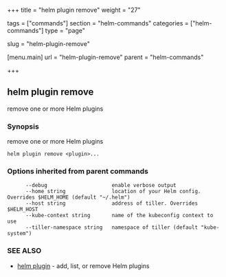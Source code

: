 +++
title = "helm plugin remove"
weight = "27"

tags = ["commands"]
section = "helm-commands"
categories = ["helm-commands"]
type = "page"

slug = "helm-plugin-remove"

[menu.main]
  url = "helm-plugin-remove"
  parent = "helm-commands"

+++

## helm plugin remove

remove one or more Helm plugins

### Synopsis


remove one or more Helm plugins

```
helm plugin remove <plugin>...
```

### Options inherited from parent commands

```
      --debug                     enable verbose output
      --home string               location of your Helm config. Overrides $HELM_HOME (default "~/.helm")
      --host string               address of tiller. Overrides $HELM_HOST
      --kube-context string       name of the kubeconfig context to use
      --tiller-namespace string   namespace of tiller (default "kube-system")
```

### SEE ALSO
* [helm plugin](#helm-plugin)	 - add, list, or remove Helm plugins